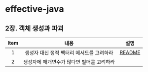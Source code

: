 # effective-java

## 2장. 객체 생성과 파괴

| Item |           내용            |                                                                                                   설명                                                                                                   |
|:----:|:-----------------------:|:------------------------------------------------------------------------------------------------------------------------------------------------------------------------------------------------------:|
|  1   | 생성자 대신 정적 팩터리 메서드를 고려하라 | [README](chapter02%2Fitem1_%EC%83%9D%EC%84%B1%EC%9E%90_%EB%8C%80%EC%8B%A0_%EC%A0%95%EC%A0%81_%ED%8C%A9%ED%84%B0%EB%A6%AC_%EB%A9%94%EC%84%9C%EB%93%9C%EB%A5%BC_%EA%B3%A0%EB%A0%A4%ED%95%98%EB%9D%BC.md) |
|  2   | 생성자에 매개변수가 많다면 빌더를 고려하라 |                                                                                                                                                                                                        |